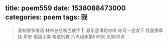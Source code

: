 title: poem559
date: 1538088473000
categories: poem
tags: 我
---
> 我有很多情话
林林总总嘴巴放不下
最乐意讲给你听
你可一定收下
找我换牵挂
早安
孤独小美
格致别趣
六点起床第559天 迟到35天